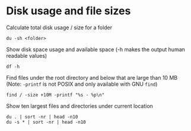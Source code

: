# Disk usage and file sizes

Calculate total disk usage / size for a folder

    du -sh <folder>

Show disk space usage and available space (-h makes the output human readable values)

    df -h

Find files under the root directory and below that are large than 10 MB (Note: `-printf` is not POSIX and only available with GNU `find`)

    find / -size +10M -printf "%s - %p\n"

Show ten largest files and directories under current location

    du . | sort -nr | head -n10
    du -s * | sort -nr | head -n10
